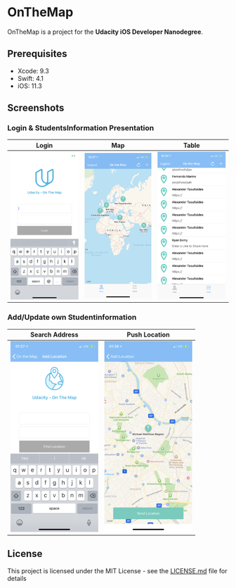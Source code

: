 # OnTheMap
OnTheMap is a project for the **Udacity iOS Developer Nanodegree**.

## Prerequisites
- Xcode: 9.3
- Swift: 4.1
- iOS: 11.3

## Screenshots
### Login & StudentsInformation Presentation
| Login | Map | Table |
|----------|-----------|-----------|
|<img src="https://github.com/MSWagner/OnTheMap/blob/master/Screenshots/Login.PNG" width="200">|<img src="https://github.com/MSWagner/OnTheMap/blob/master/Screenshots/ShowStudentsMap.PNG" width="200">|<img src="https://github.com/MSWagner/OnTheMap/blob/master/Screenshots/ShowStudentsTable.PNG" width="200">|

### Add/Update own Studentinformation
| Search Address | Push Location |
|----------|-----------|
|<img src="https://github.com/MSWagner/OnTheMap/blob/master/Screenshots/AddressSearch.PNG" width="200">|<img src="https://github.com/MSWagner/OnTheMap/blob/master/Screenshots/AddAnnotation.PNG" width="200">|

## License
This project is licensed under the MIT License - see the [LICENSE.md](LICENSE.md) file for details
